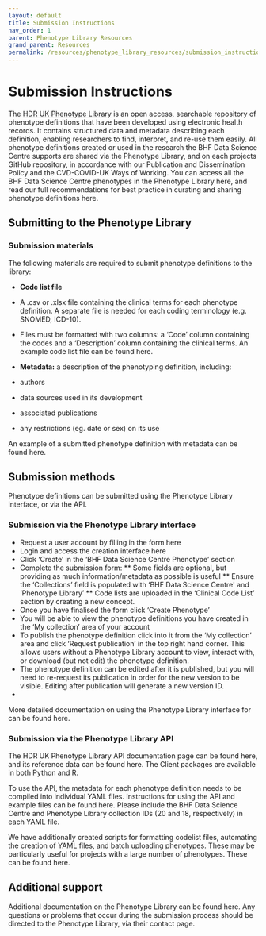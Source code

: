 ```yaml
---
layout: default
title: Submission Instructions
nav_order: 1
parent: Phenotype Library Resources
grand_parent: Resources
permalink: /resources/phenotype_library_resources/submission_instructions
---
```


# Submission Instructions

The <a href="https://phenotypes.healthdatagateway.org/" target="_blank">HDR UK Phenotype Library</a> is an open access, searchable repository of phenotype definitions that have been developed using electronic health records. It contains structured data and metadata describing each definition, enabling researchers to find, interpret, and re-use them easily. 
All phenotype definitions created or used in the research the BHF Data Science Centre supports are shared via the Phenotype Library, and on each projects GitHub repository, in accordance with our Publication and Dissemination Policy and the CVD-COVID-UK Ways of Working. You can access all the BHF Data Science Centre phenotypes in the Phenotype Library here, and read our full recommendations for best practice in curating and sharing phenotype definitions here. 

## Submitting to the Phenotype Library
### Submission materials
The following materials are required to submit phenotype definitions to the library:
* **Code list file**
* A .csv or .xlsx file containing the clinical terms for each phenotype definition. A separate file is needed for each coding terminology (e.g. SNOMED, ICD-10). 
* Files must be formatted with two columns: a ‘Code’ column containing the codes and a ‘Description’ column containing the clinical terms. An example code list file can be found here.

*	**Metadata:** a description of the phenotyping definition, including: 
  * authors
  * data sources used in its development
*	associated publications
*	any restrictions (eg. date or sex) on its use
  
An example of a submitted phenotype definition with metadata can be found here.

## Submission methods
Phenotype definitions can be submitted using the Phenotype Library interface, or via the API. 

### Submission via the Phenotype Library interface 
* Request a user account by filling in the form here
* Login and access the creation interface here
* Click ‘Create’ in the ‘BHF Data Science Centre Phenotype’ section
* Complete the submission form:
** Some fields are optional, but providing as much information/metadata as possible is useful
** Ensure the ‘Collections’ field is populated with ‘BHF Data Science Centre' and ‘Phenotype Library’
** Code lists are uploaded in the ‘Clinical Code List’ section by creating a new concept. 
* Once you have finalised the form click ‘Create Phenotype’
* You will be able to view the phenotype definitions you have created in the ‘My collection’ area of your account
* To publish the phenotype definition click into it from the ‘My collection’ area and click ‘Request publication’ in the top right hand corner. This allows users without a Phenotype Library account to view, interact with, or download (but not edit) the phenotype definition.
* The phenotype definition can be edited after it is published, but you will need to re-request its publication in order for the new version to be visible. Editing after publication will generate a new version ID.
* 
More detailed documentation on using the Phenotype Library interface for can be found here.

### Submission via the Phenotype Library API 
The HDR UK Phenotype Library API documentation page can be found here, and its reference data can be found here. The Client packages are available in both Python and R. 

To use the API, the metadata for each phenotype definition needs to be compiled into individual YAML files. Instructions for using the API and example files can be found here. Please include the BHF Data Science Centre and Phenotype Library collection IDs (20 and 18, respectively) in each YAML file. 

We have additionally created scripts for formatting codelist files, automating the creation of YAML files, and batch uploading phenotypes. These may be particularly useful for projects with a large number of phenotypes. These can be found here. 

## Additional support
Additional documentation on the Phenotype Library can be found here. Any questions or problems that occur during the submission process should be directed to the Phenotype Library, via their contact page.

